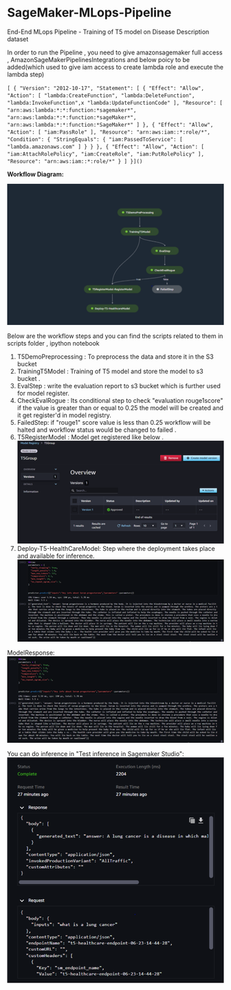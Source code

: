 # SageMaker-MLops-Pipeline
 End-End MLops Pipeline - Training of T5 model on Disease Description dataset

In order to run the Pipeline , you need to give amazonsagemaker full access , AmazonSageMakerPipelinesIntegrations and below poicy to be added(which used to give iam access to create lambda role and execute the lambda step)


`[
{
 "Version": "2012-10-17",
    "Statement": [
        {
            "Effect": "Allow",
            "Action": [
                "lambda:CreateFunction",
                "lambda:DeleteFunction",
                "lambda:InvokeFunction",x
                "lambda:UpdateFunctionCode"
            ],
            "Resource": [
                "arn:aws:lambda:*:*:function:*sagemaker*",
                "arn:aws:lambda:*:*:function:*sageMaker*",
                "arn:aws:lambda:*:*:function:*SageMaker*"
            ]
        },
        {
            "Effect": "Allow",
            "Action": [
                "iam:PassRole"
            ],
            "Resource": "arn:aws:iam::*:role/*",
            "Condition": {
                "StringEquals": {
                    "iam:PassedToService": [
                        "lambda.amazonaws.com"
                    ]
                }
            }
        },
        {
            "Effect": "Allow",
            "Action": [
                "iam:AttachRolePolicy",
                "iam:CreateRole",
                "iam:PutRolePolicy"
            ],
            "Resource": "arn:aws:iam::*:role/*"
        }
    ]
}]()`

**Workflow Diagram:**

![img_1.png](img_1.png)

Below are the workflow steps and you can find the scripts related to them in scripts folder , ipython notebook
1) T5DemoPreprocessing  : To preprocess the data and store it in the S3 bucket 
2) TrainingT5Model : Training of T5 model and store the model to s3 bucket .
3) EvalStep : write the evaluation report to s3 bucket which is further used for model register.
4) CheckEvalRogue : Its conditional step to check "evaluation rouge1score" if the value is greater than or equal to 0.25  the model will be created and it get register'd in model registry.
5) FailedStep: if "rouge1" score value is less than 0.25 workflow will be halted and workflow status would be changed to failed .
6) T5RegisterModel : Model get registered like below .
![img_2.png](img_2.png)
7) Deploy-T5-HealthCareModel: Step where the deployment takes place and available for inference.
![img_3.png](img_3.png)


ModelResponse:
![img_4.png](img_4.png)




You can do inference in "Test inference in Sagemaker Studio":
![img_5.png](img_5.png)







